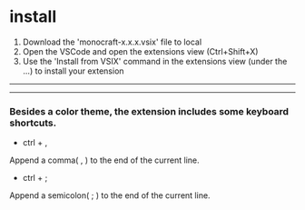 # install
1. Download the 'monocraft-x.x.x.vsix' file to local
1. Open the VSCode and open the extensions view (Ctrl+Shift+X)
1. Use the 'Install from VSIX' command in the extensions view (under the ...) to install your extension

***
***

### Besides a color theme, the extension includes some keyboard shortcuts.
* ctrl + ,

Append a comma( , ) to the end of the current line.

* ctrl + ;

Append a semicolon( ; ) to the end of the current line.

